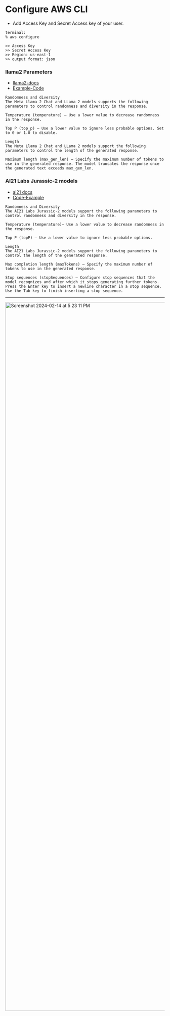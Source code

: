 # Configure AWS CLI
- Add Access Key and Secret Access key of your user.
```commandline
terminal: 
% aws configure

>> Access Key
>> Secret Access Key
>> Region: us-east-1
>> output format: json
```

### llama2 Parameters

- [llama2-docs](https://docs.aws.amazon.com/bedrock/latest/userguide/model-parameters-meta.html)
- [Example-Code](https://docs.aws.amazon.com/bedrock/latest/userguide/model-parameters-meta.html#api-inference-examples-meta-llama)
```commandline
Randomness and diversity
The Meta Llama 2 Chat and LLama 2 models supports the following parameters to control randomness and diversity in the response.

Temperature (temperature) – Use a lower value to decrease randomness in the response.

Top P (top_p) – Use a lower value to ignore less probable options. Set to 0 or 1.0 to disable.

Length
The Meta Llama 2 Chat and LLama 2 models support the following parameters to control the length of the generated response.

Maximum length (max_gen_len) – Specify the maximum number of tokens to use in the generated response. The model truncates the response once the generated text exceeds max_gen_len.
```

### AI21 Labs Jurassic-2 models

- [ai21 docs](https://docs.aws.amazon.com/bedrock/latest/userguide/model-parameters-jurassic2.html)
- [Code-Example](https://docs.aws.amazon.com/bedrock/latest/userguide/model-parameters-jurassic2.html#api-inference-examples-a2i-jurassic)
```commandline
Randomness and Diversity
The AI21 Labs Jurassic-2 models support the following parameters to control randomness and diversity in the response.

Temperature (temperature)– Use a lower value to decrease randomness in the response.

Top P (topP) – Use a lower value to ignore less probable options.

Length
The AI21 Labs Jurassic-2 models support the following parameters to control the length of the generated response.

Max completion length (maxTokens) – Specify the maximum number of tokens to use in the generated response.

Stop sequences (stopSequences) – Configure stop sequences that the model recognizes and after which it stops generating further tokens. Press the Enter key to insert a newline character in a stop sequence. Use the Tab key to finish inserting a stop sequence.

```
---

<img width="2242" alt="Screenshot 2024-02-14 at 5 23 11 PM" src="https://github.com/RATHOD-SHUBHAM/AWS-Bedrock/assets/58945964/c140753e-ecc7-4d24-a62c-a785012c58a8">